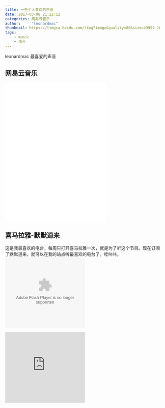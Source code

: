 ```yaml
---
title: 一些个人喜欢的声音
date: 2017-03-08 21:22:12
categories: 网易云音乐
author:     "leonardmac"
thumbnail: https://timgsa.baidu.com/timg?image&quality=80&size=b9999_10000&sec=1488991088915&di=ec06cb719d3fc6119593113ba0bebc86&imgtype=0&src=http%3A%2F%2Fpic9.nipic.com%2F20100905%2F5673183_193254039817_2.jpg
tags:
    - music
    - 电台
---
```


leonardmac 最喜爱的声音

<!-- more -->
## 网易云音乐
<iframe frameborder="no" border="0" marginwidth="0" marginheight="0" width=330 height=450 src="//music.163.com/outchain/player?type=0&id=24405062&auto=0&height=430" ></iframe>


<!--<iframe frameborder="no" border="0" marginwidth="0" marginheight="0" width=310 height=240 src="http://music.daoapp.io/player?song=36924429&qssl=1&autoplay=1&max_width=100%&narrow=0" style="position:fixed; left:0px; bottom:0px;"></iframe>
-->

## 喜马拉雅-默默道来
这是我最喜欢的电台，每周只打开喜马拉雅一次，就是为了听这个节目。现在订阅了默默道来，就可以在我的站点听最喜欢的电台了，哇咔咔。
<object type="application/x-shockwave-flash" id="ximalaya_player" data="http://www.ximalaya.com/swf/album/blue.swf?id=258244" width="260" height="230"></object>

<iframe height="230" width="260" src="http://www.ximalaya.com/swf/album/red.swf?id=258244" frameborder=0 allowfullscreen></iframe>
